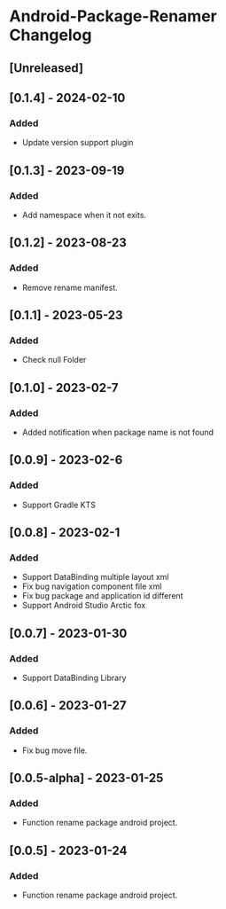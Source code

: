 <!-- Keep a Changelog guide -> https://keepachangelog.com -->

# Android-Package-Renamer Changelog

## [Unreleased]

## [0.1.4] - 2024-02-10

### Added

- Update version support plugin

## [0.1.3] - 2023-09-19

### Added
- Add namespace when it not exits.

## [0.1.2] - 2023-08-23

### Added
- Remove rename manifest.

## [0.1.1] - 2023-05-23

### Added
- Check null Folder

## [0.1.0] - 2023-02-7

### Added
- Added notification when package name is not found

## [0.0.9] - 2023-02-6

### Added
- Support Gradle KTS

## [0.0.8] - 2023-02-1

### Added
- Support DataBinding multiple layout xml
- Fix bug navigation component file xml
- Fix bug package and application id different
- Support Android Studio Arctic fox

## [0.0.7] - 2023-01-30

### Added
- Support DataBinding Library

## [0.0.6] - 2023-01-27

### Added
- Fix bug move file.

## [0.0.5-alpha] - 2023-01-25

### Added
- Function rename package android project.

## [0.0.5] - 2023-01-24

### Added
- Function rename package android project.
